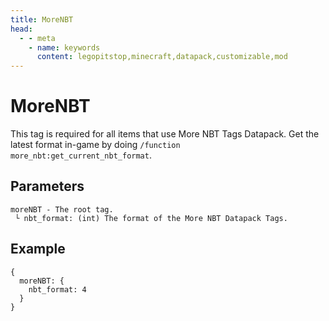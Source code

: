 ```yaml
---
title: MoreNBT
head:
  - - meta
    - name: keywords
      content: legopitstop,minecraft,datapack,customizable,mod
---
```


# MoreNBT

This tag is required for all items that use More NBT Tags Datapack. Get the latest format in-game by doing `/function more_nbt:get_current_nbt_format`.

## Parameters

```
moreNBT - The root tag.
 └ nbt_format: (int) The format of the More NBT Datapack Tags.
```

## Example

```snbt
{
  moreNBT: {
    nbt_format: 4
  }
}
```
